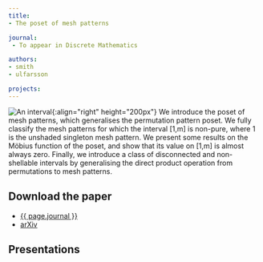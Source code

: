 ```yaml
---
title:
- The poset of mesh patterns

journal:
 - To appear in Discrete Mathematics

authors: 
- smith
- ulfarsson

projects:
---
```

![An interval]({{site.baseurl}}/assets/img/meshposet.png){:align="right" height="200px"}
We introduce the poset of mesh patterns, which generalises the permutation
pattern poset. We fully classify the mesh patterns for which the interval [1,m]
is non-pure, where 1 is the unshaded singleton mesh pattern. We present some
results on the Möbius function of the poset, and show that its value on [1,m]
is almost always zero. Finally, we introduce a class of disconnected and
non-shellable intervals by generalising the direct product operation from
permutations to mesh patterns.
<!-- The paragraph above is ad adaptation of the abstract. 2019-2-21 -->

## Download the paper
- [{{ page.journal }}](https://ees.elsevier.com/disc/)
- [arXiv](https://arxiv.org/abs/1802.08672)

## Presentations